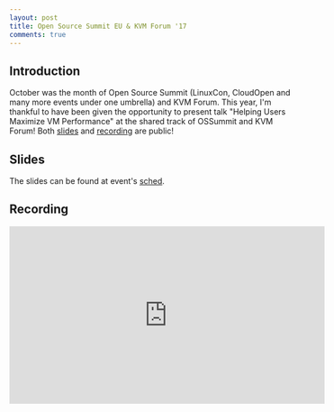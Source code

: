 ```yaml
---
layout: post
title: Open Source Summit EU & KVM Forum '17
comments: true
---
```


## Introduction

October was the month of Open Source Summit (LinuxCon, CloudOpen and many more events under one umbrella) and KVM Forum. This year, I'm thankful to have been given the opportunity to present talk "Helping Users Maximize VM Performance" at the shared track of OSSummit and KVM Forum! Both [slides](https://schd.ws/hosted_files/osseu17/06/kvm_forum.pdf) and [recording](https://www.youtube.com/watch?v=_SlUlQRcnQg) are public!

<!--more-->

## Slides
The slides can be found at event's [sched](https://schd.ws/hosted_files/osseu17/06/kvm_forum.pdf).

## Recording
<iframe width="560" height="315" src="https://www.youtube.com/embed/_SlUlQRcnQg" frameborder="0" gesture="media" allowfullscreen></iframe>
